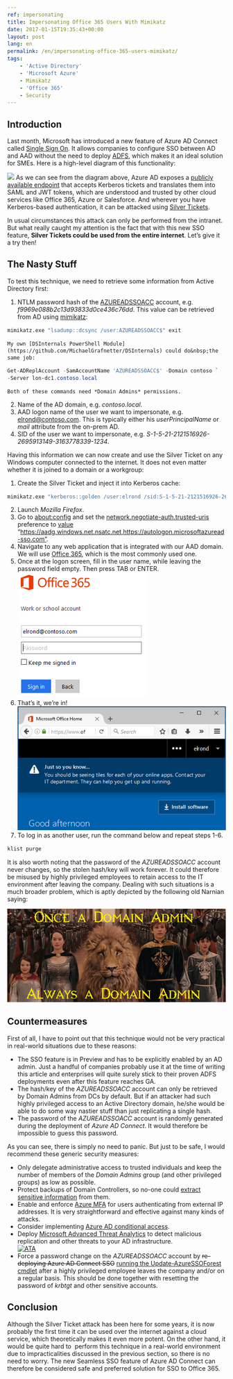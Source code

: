 ```yaml
---
ref: impersonating
title: Impersonating Office 365 Users With Mimikatz
date: 2017-01-15T19:35:43+00:00
layout: post
lang: en
permalink: /en/impersonating-office-365-users-mimikatz/
tags:
    - 'Active Directory'
    - 'Microsoft Azure'
    - Mimikatz
    - 'Office 365'
    - Security
---
```


## Introduction

Last month, Microsoft has introduced a&nbsp;new feature of&nbsp;Azure AD Connect called [Single Sign On](https://docs.microsoft.com/en-us/azure/active-directory/connect/active-directory-aadconnect-sso). It allows companies to&nbsp;configure SSO between AD and&nbsp;AAD without the&nbsp;need to&nbsp;deploy [ADFS](https://technet.microsoft.com/en-us/library/hh831502(v=ws.11).aspx), which&nbsp;makes it an ideal solution for&nbsp;SMEs. Here is&nbsp;a high-level diagram of&nbsp;this functionality:

![](https://docs.microsoft.com/en-us/azure/active-directory/connect/media/active-directory-aadconnect-sso/sso2.png) As we can see from&nbsp;the&nbsp;diagram above, Azure AD exposes a [publicly available endpoint](https://autologon.microsoftazuread-sso.com) that&nbsp;accepts Kerberos tickets and&nbsp;translates them into SAML and&nbsp;JWT tokens, which&nbsp;are understood and&nbsp;trusted by&nbsp;other cloud services like Office 365, Azure or&nbsp;Salesforce. And&nbsp;wherever you have Kerberos-based authentication, it can be attacked using [Silver Tickets](https://adsecurity.org/?p=2011).

In&nbsp;usual circumstances this attack can only be performed from&nbsp;the&nbsp;intranet. But&nbsp;what really caught my attention is&nbsp;the fact that&nbsp;with this new SSO feature, **Silver Tickets could be used from&nbsp;the&nbsp;entire internet**. Let’s give it a&nbsp;try then!

## The&nbsp;Nasty Stuff

To&nbsp;test this technique, we need to&nbsp;retrieve some information from&nbsp;Active Directory first:

1. NTLM password hash of&nbsp;the [AZUREADSSOACC](https://docs.microsoft.com/en-us/azure/active-directory/connect/active-directory-aadconnect-sso#how-single-sign-on-works) account, e.g. *f9969e088b2c13d93833d0ce436c76dd*. This value can be retrieved from AD using [mimikatz](https://github.com/gentilkiwi/mimikatz):
```bat
mimikatz.exe "lsadump::dcsync /user:AZUREADSSOACC$" exit
```
    
    My own [DSInternals PowerShell Module](https://github.com/MichaelGrafnetter/DSInternals) could do&nbsp;the same job:
    
```powershell
Get-ADReplAccount -SamAccountName 'AZUREADSSOACC$' -Domain contoso `
-Server lon-dc1.contoso.local
```
    
    Both of these commands need *Domain Admins* permissions.
2. Name of the AD domain, e.g. *contoso.local*.
3. AAD logon name of the user we want to impersonate, e.g. elrond@contoso.com. This is typically either his *userPrincipalName* or *mail* attribute from the on-prem AD.
4. SID of the user we want to impersonate, e.g. *S-1-5-21-2121516926-2695913149-3163778339-1234*.

Having this information we can now create and use the Silver Ticket on any Windows computer connected to the internet. It does not even matter whether it is joined to a domain or a workgroup:

1. Create the Silver Ticket and inject it into Kerberos cache:
```bat
mimikatz.exe "kerberos::golden /user:elrond /sid:S-1-5-21-2121516926-2695913149-3163778339 /id:1234 /domain:contoso.local /rc4:f9969e088b2c13d93833d0ce436c76dd /target:aadg.windows.net.nsatc.net /service:HTTP /ptt" exit
```
2. Launch *Mozilla Firefox*.
3. Go to <about:config> and set the [network.negotiate-auth.trusted-uris](https://developer.mozilla.org/en-US/docs/Mozilla/Integrated_authentication) preference to [value](https://docs.microsoft.com/en-us/azure/active-directory/connect/active-directory-aadconnect-sso#ensuring-clients-sign-in-automatically) “https://aadg.windows.net.nsatc.net,https://autologon.microsoftazuread-sso.com”.
4. Navigate to any web application that is integrated with our AAD domain. We will use [Office 365](https://portal.office.com), which is the most commonly used one.
5. Once at the logon screen, fill in the user name, while leaving the password field empty. Then press TAB or ENTER.  
    ![](../../assets/images/aad_sso1.png)
6. That’s it, we’re in!![](../../assets/images/aad_sso2.png)
7. To log in as another user, run the command below and repeat steps 1-6.
```bat
klist purge
```

It is also worth noting that the password of the *AZUREADSSOACC* account never changes, so the stolen hash/key will work forever. It could therefore be misused by highly privileged employees to retain access to the IT environment after leaving the company. Dealing with such situations is a much broader problem, which is aptly depicted by the following old Narnian saying:

![Once a Domain Admin, always a Domain Admin](../../assets/images/narnia.png)

## Countermeasures

First of&nbsp;all, I&nbsp;have to&nbsp;point out that&nbsp;this technique would not be very practical in&nbsp;real-world situations due to&nbsp;these reasons:

- The SSO feature is in Preview and has to be explicitly enabled by an AD admin. Just a handful of companies probably use it at the time of writing this article and enterprises will quite surely stick to their proven ADFS deployments even after this feature reaches GA.
- The hash/key of the *AZUREADSSOACC* account can only be retrieved by Domain Admins from DCs by default. But if an attacker had such highly privileged access to an Active Directory domain, he/she would be able to do some way nastier stuff than just replicating a single hash.
- The password of the *AZUREADSSOACC* account is randomly generated during the deployment of *Azure AD Connect*. It would therefore be impossible to guess this password.

As&nbsp;you can see, there is&nbsp;simply no need to&nbsp;panic. But&nbsp;just to&nbsp;be safe, I&nbsp;would recommend these generic security measures:

- Only delegate administrative access to trusted individuals and keep the number of members of the *Domain Admins* group (and other privileged groups) as low as possible.
- Protect backups of Domain Controllers, so no-one could [extract sensitive information](/en/dumping-ntds-dit-files-using-powershell/) from them.
- Enable and enforce [Azure MFA](https://docs.microsoft.com/en-us/azure/multi-factor-authentication/multi-factor-authentication) for users authenticating from external IP addresses. It is very straightforward and effective against many kinds of attacks.
- Consider implementing [Azure AD conditional access](https://docs.microsoft.com/cs-cz/azure/active-directory/active-directory-conditional-access).
- Deploy [Microsoft Advanced Threat Analytics](https://www.microsoft.com/en-us/cloud-platform/advanced-threat-analytics) to detect malicious replication and other threats to your AD infrastructure.  
    [![ATA](https://msdnshared.blob.core.windows.net/media/2016/11/Malicious-2.png)](https://msdnshared.blob.core.windows.net/media/2016/11/Malicious-2.png)
- Force a password change on the *AZUREADSSOACC* account by <del>re-deploying Azure AD Connect SSO</del> [running the Update-AzureSSOForest cmdlet](https://docs.microsoft.com/en-us/azure/active-directory/connect/active-directory-aadconnect-sso-faq#how-can-i-roll-over-the-kerberos-decryption-key-of-the-azureadssoacc-computer-account) after a highly privileged employee leaves the company and/or on a regular basis. This should be done together with resetting the password of *krbtgt* and other sensitive accounts.

## Conclusion

Although&nbsp;the&nbsp;Silver Ticket attack has been here for&nbsp;some years, it is&nbsp;now probably the&nbsp;first time it can be used over the&nbsp;internet against a&nbsp;cloud service, which&nbsp;theoretically makes it even&nbsp;more potent. On the&nbsp;other hand, it would be quite hard to  perform this technique in&nbsp;a real-world environment due to&nbsp;impracticalities discussed in&nbsp;the&nbsp;previous section, so&nbsp;there is&nbsp;no need to&nbsp;worry. The&nbsp;new Seamless SSO feature of&nbsp;Azure AD Connect can therefore be considered safe and&nbsp;preferred solution for&nbsp;SSO to&nbsp;Office 365.